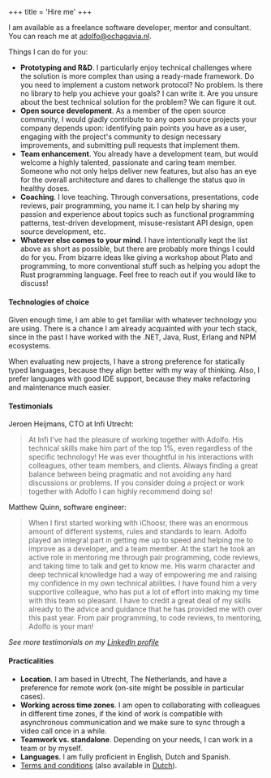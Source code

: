 +++
title = 'Hire me'
+++

I am available as a freelance software developer, mentor and consultant. You can reach me at <a href="&#109;&#97;&#105;&#108;&#116;&#111;&#58;&#97;&#100;&#111;&#108;&#102;&#111;&#64;&#111;&#99;&#104;&#97;&#103;&#97;&#118;&#105;&#97;&#46;&#110;&#108;">&#97;&#100;&#111;&#108;&#102;&#111;&#64;&#111;&#99;&#104;&#97;&#103;&#97;&#118;&#105;&#97;&#46;&#110;&#108;</a>.

Things I can do for you:

* __Prototyping and R&D__. I particularly enjoy technical challenges where the solution is more complex than using a ready-made framework. Do you need to implement a custom network protocol? No problem. Is there no library to help you achieve your goals? I can write it. Are you unsure about the best technical solution for the problem? We can figure it out.
* __Open source development__. As a member of the open source community, I would gladly contribute to any open source projects your company depends upon: identifying pain points you have as a user, engaging with the project's community to design necessary improvements, and submitting pull requests that implement them.
* __Team enhancement__. You already have a development team, but would welcome a highly talented, passionate and caring team member. Someone who not only helps deliver new features, but also has an eye for the overall architecture and dares to challenge the status quo in healthy doses.
* __Coaching__. I love teaching. Through conversations, presentations, code reviews, pair programming, you name it. I can help by sharing my passion and experience about topics such as functional programming patterns, test-driven development, misuse-resistant API design, open source development, etc.
* __Whatever else comes to your mind__. I have intentionally kept the list above as short as possible, but there are probably more things I could do for you. From bizarre ideas like giving a workshop about Plato and programming, to more conventional stuff such as helping you adopt the Rust programming language. Feel free to reach out if you would like to discuss!

#### Technologies of choice

Given enough time, I am able to get familiar with whatever technology you are using. There is a chance I am already acquainted with your tech stack, since in the past I have worked with the .NET, Java, Rust, Erlang and NPM ecosystems.

When evaluating new projects, I have a strong preference for statically typed languages, because they align better with my way of thinking. Also, I prefer languages with good IDE support, because they make refactoring and maintenance much easier.

#### Testimonials

Jeroen Heijmans, CTO at Infi Utrecht:

> At Infi I've had the pleasure of working together with Adolfo. His technical skills make him part of the top 1%, even regardless of the specific technology! He was ever thoughtful in his interactions with colleagues, other team members, and clients. Always finding a great balance between being pragmatic and not avoiding any hard discussions or problems. If you consider doing a project or work together with Adolfo I can highly recommend doing so!

Matthew Quinn, software engineer:

> When I first started working with iChoosr, there was an enormous amount of different systems, rules and standards to learn. Adolfo played an integral part in getting me up to speed and helping me to improve as a developer, and a team member. At the start he took an active role in mentoring me through pair programming, code reviews, and taking time to talk and get to know me. His warm character and deep technical knowledge had a way of empowering me and raising my confidence in my own technical abilities. I have found him a very supportive colleague, who has put a lot of effort into making my time with this team so pleasant. I have to credit a great deal of my skills already to the advice and guidance that he has provided me with over this past year. From pair programming, to code reviews, to mentoring, Adolfo is your man!

_See more testimonials on my [LinkedIn profile](https://www.linkedin.com/in/adolfoochagavia/)_

#### Practicalities

* __Location__. I am based in Utrecht, The Netherlands, and have a preference for remote work (on-site might be possible in particular cases).
* __Working across time zones__. I am open to collaborating with colleagues in different time zones, if the kind of work is compatible with asynchronous communication and we make sure to sync through a video call once in a while.
* __Teamwork vs. standalone__. Depending on your needs, I can work in a team or by myself.
* __Languages__. I am fully proficient in English, Dutch and Spanish.
* <a href="files/NLdigital Terms - EN.pdf">Terms and conditions</a> (also available in <a href="files/NLdigital Voorwaarden - NL.pdf">Dutch</a>).
